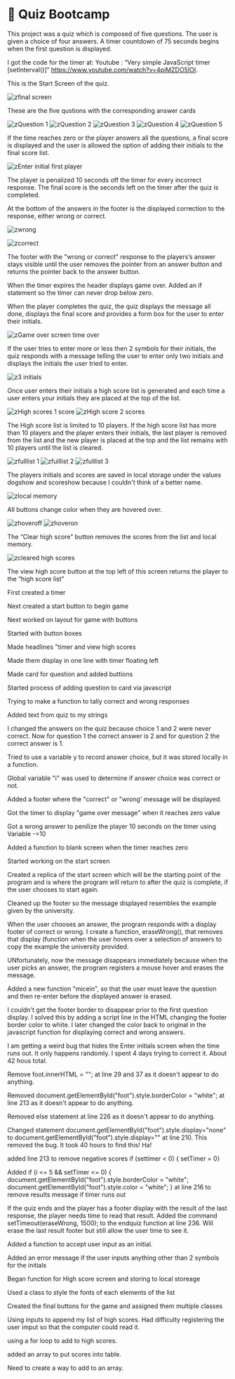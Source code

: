 
# 📖 Quiz Bootcamp
This project was a quiz which is composed of five questions.  The user is given a choice of four answers. A timer countdown of 75 seconds begins when the first question is displayed. 

I got the code for the timer at:  Youtube : “Very simple JavaScript timer [setInterval()]” https://www.youtube.com/watch?v=4piMZDO5IOI.

This is the Start Screen of the quiz.

![zfinal screen](https://github.com/Boilermaker74/Quiz-Bootcamp/assets/135560995/31c59799-1cd8-457e-b9de-a65660455420)

These are the five qustions with the corresponding answer cards

![zQuestion 1](https://github.com/Boilermaker74/Quiz-Bootcamp/assets/135560995/614519ed-03dc-4462-9a09-15ad2e67767d)
![zQuestion 2](https://github.com/Boilermaker74/Quiz-Bootcamp/assets/135560995/fa19bb78-8309-4f95-bdfc-0e2e7821bab1)
![zQuestion 3](https://github.com/Boilermaker74/Quiz-Bootcamp/assets/135560995/48afce03-572f-460f-ad5f-2294f7eeb9b4)
![zQuestion 4](https://github.com/Boilermaker74/Quiz-Bootcamp/assets/135560995/53f4e29a-7f25-4fd1-b948-ba96a94534e2)
![zQuestion 5](https://github.com/Boilermaker74/Quiz-Bootcamp/assets/135560995/12ec8d29-2ed3-4a5e-a60f-3da575ca7d2b)

 If the time reaches zero or the player answers all the questions, a final score is displayed and the user is allowed the option of adding their initials to the final score list. 

![zEnter initial first player](https://github.com/Boilermaker74/Quiz-Bootcamp/assets/135560995/293a6fe8-c8ed-4c7b-b51d-c0c18014e7d0)

The player is penalized 10 seconds off the timer for every incorrect response. The final score is the seconds left on the timer after the quiz is completed.

At the bottom of the answers in the footer is the displayed correction to the response, either wrong or correct.

![zwrong](https://github.com/Boilermaker74/Quiz-Bootcamp/assets/135560995/2892468d-b656-453c-8de7-49adfa8d74d0)

![zcorrect](https://github.com/Boilermaker74/Quiz-Bootcamp/assets/135560995/57514608-a626-46e2-a499-85f40ee56d39)

The footer with the "wrong or correct" response to the players’s answer stays visible until the user removes the pointer from an answer button and returns the pointer back to the answer button.

When the timer expires the header displays game over.   Added an if statement so the timer can never drop below zero.

When the player completes the quiz, the quiz displays the message all done, displays the final score and provides a form box for the user to enter their initials.

![zGame over screen time over](https://github.com/Boilermaker74/Quiz-Bootcamp/assets/135560995/e4e9c1d2-2809-43a3-90d9-d8aac20374d3)

If the user tries to enter more or less then 2 symbols for their initials, the quiz responds with a  message telling the user to enter only two initials and displays the initials the user tried to enter.

![z3 initials](https://github.com/Boilermaker74/Quiz-Bootcamp/assets/135560995/f9b00d37-01d5-4e4f-8199-fc01ec592457)

Once user enters their initials a high score list is generated and each time a user enters your initials they are placed at the top of the list. 

![zHigh scores 1 score](https://github.com/Boilermaker74/Quiz-Bootcamp/assets/135560995/9c2a8acb-a101-43d8-b7ed-ba530ecdf63c)
![zHigh score 2 scores](https://github.com/Boilermaker74/Quiz-Bootcamp/assets/135560995/0b691b4d-48dd-4202-ad78-f6f13f5087cf)

The High score list is limited to 10 players. If the high score list has more than 10 players and the player enters their initials, the last player is removed from the list and the new player is placed at the top and the list remains with 10 players until the list is cleared.

![zfulllist 1](https://github.com/Boilermaker74/Quiz-Bootcamp/assets/135560995/3d87b899-d146-47ad-9265-bcdc6e234348)
![zfulllist 2](https://github.com/Boilermaker74/Quiz-Bootcamp/assets/135560995/e6e00505-b32e-44ad-b5fe-86f8c99a7f02)
![zfulllist 3](https://github.com/Boilermaker74/Quiz-Bootcamp/assets/135560995/8b3829a7-3bd4-4d48-830a-b0b47300956e)

The players initials and scores are saved in local storage under the values dogshow and scoreshow because I couldn't think of a better name.

![zlocal memory](https://github.com/Boilermaker74/Quiz-Bootcamp/assets/135560995/8163238e-cabb-4bb5-af4d-720f6d109401)

All buttons change color when they are hovered over.

![zhoveroff](https://github.com/Boilermaker74/Quiz-Bootcamp/assets/135560995/e1691c26-9b2b-40af-87ff-43b54f355a0c)
![zhoveron](https://github.com/Boilermaker74/Quiz-Bootcamp/assets/135560995/fae8b4e6-589e-4bcc-974d-b586c4585773)

The “Clear high score” button removes the scores from the list and local memory.

![zcleared high scores](https://github.com/Boilermaker74/Quiz-Bootcamp/assets/135560995/1860844d-487b-4266-8865-d5eb454353cb)

The view high score button at the top left of this screen returns the player to the “high score list”













First created a timer

Next created a start button to begin game

Next worked on layout for game with buttons

Started with button boxes

Made headlines "timer and view high scores

Made them display in one line with timer floating left

Made card for question and added buttions

Started process of adding question to card via javascript

Trying to make a function to tally correct and wrong responses

Added text from quiz to my strings

I changed the answers on the quiz because choice 1 and 2 were never correct. Now for question 1 the correct answer is 2 and
for question 2 the correct answer is 1.

Tried to use a variable y to record answer choice, but it was stored locally in a function.

Global variable "i" was used to determine if answer choice was correct or not.

Added a footer where the "correct" or "wrong' message will be displayed.

Got the timer to display "game over message" when it reaches zero value

Got a wrong answer to penilize the player 10 seconds on the timer using Variable -=10

Added a function  to blank screen when the timer reaches zero

Started working on the start screen

Created a replica of the start screen which will be the starting point of the program and is where the program will return to after the quiz is
complete, if the user chooses to start again.

Cleaned up the footer so the message displayed resembles the example given by the university.

When the user chooses an answer, the program responds with a display footer of correct or wrong. I create a function, eraseWrong(),  that removes that display (function when the user hovers over a selection of answers to copy the example the university provided.

UNfortunately, now the message disappears immediately because when the user picks an answer, the program registers a mouse hover and erases 
the message.

Added a new function "micein", so that the user must leave the question and then re-enter before the displayed answer is erased.

I couldn't get the footer border to disappear prior to the first question display. I solved this by adding a script line in the HTML changing the footer border color to white. I later changed the color back to original in the javascript function for displaying correct and wrong answers.

I am getting a weird bug that hides the Enter initials screen when the time runs out. It only happens randomly. I spent 4 days trying to correct it. About 42 hous total.

Remove foot.innerHTML =  ""; at line 29 and 37 as it doesn't appear to do anything.

Removed document.getElementById("foot").style.borderColor = "white"; at line 213 as it doesn't appear to do anything.

Removed else statement at line 226 as it doesn't appear to do anything.


Changed statement document.getElementById("foot").style.display="none" to  document.getElementById("foot").style.display="" at line 210. This removed the bug. It took 40 hours to find this! Ha!

added line 213 to remove negative scores
if (settimer < 0) {
    setTimer = 0}

Added 
 if (i <= 5 && setTimer <= 0) {
        document.getElementById("foot").style.borderColor = "white";
        document.getElementById("foot").style.color = "white";
    }
at line 216 to remove results message if timer runs out

If the quiz ends and the player has a footer display with the result of the last response, the player needs time to read that result. Added the command setTimeout(eraseWrong, 1500); to the endquiz function at line 236. Will erase the last result footer but still allow the user time to see it.

Added a function to accept user input as an initial.

Added an error message if the user inputs anything other than 2 symbols for the initials

Began function for High score screen and storing to local storeage 

Used a class to style the fonts of each elements of the list

Created the final buttons for the game and assigned them multiple classes

Using inputs to append my list of high scores. Had difficulty registering the user imput so that the computer could read it.

using a for loop to add to high scores.

added an array to put scores into table.

Need to create a way to add to an array.


